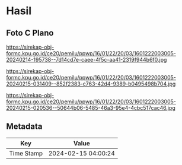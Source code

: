 # Hasil

## Foto C Plano

https://sirekap-obj-formc.kpu.go.id/ce20/pemilu/ppwp/16/01/22/20/03/1601222003005-20240214-195738--7d14cd7e-caee-4f5c-aa41-2319f944b6f0.jpg

https://sirekap-obj-formc.kpu.go.id/ce20/pemilu/ppwp/16/01/22/20/03/1601222003005-20240215-031409--852f2383-c763-42d4-9389-b0495498b704.jpg

https://sirekap-obj-formc.kpu.go.id/ce20/pemilu/ppwp/16/01/22/20/03/1601222003005-20240215-020536--50644b06-5485-46a3-95e4-4cbc517cac46.jpg


## Metadata

| Key        | Value               |
| ---------- | ------------------- |
| Time Stamp | 2024-02-15 04:00:24 |



